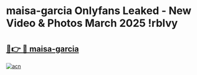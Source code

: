 # maisa-garcia Onlyfans Leaked - New Video & Photos March 2025 !rblvy

# <h2><a href="https://ocrjnv.iuczelnia.edu.pl?title=maisa-garcia&ref=rblvy">🔗👉 🔴 maisa-garcia</a></h2>

[![acn](https://github.com/user-attachments/assets/0f9c940e-d8b0-45ae-aac7-cd30a18b3e1c)](https://ocrjnv.iuczelnia.edu.pl?title=maisa-garcia&ref=rblvy)

